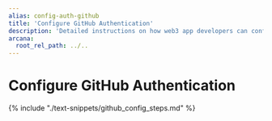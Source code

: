```yaml
---
alias: config-auth-github
title: 'Configure GitHub Authentication'
description: 'Detailed instructions on how web3 app developers can configure GitHub authentication to onboard users in apps that are integrated with the Arcana Auth SDK.'
arcana:
  root_rel_path: ../..
---
```


# Configure GitHub Authentication

{% include "./text-snippets/github_config_steps.md" %}